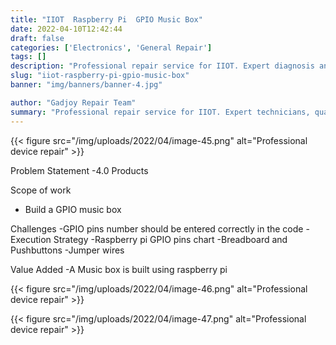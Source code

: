 ```yaml
---
title: "IIOT  Raspberry Pi  GPIO Music Box"
date: 2022-04-10T12:42:44
draft: false
categories: ['Electronics', 'General Repair']
tags: []
description: "Professional repair service for IIOT. Expert diagnosis and quality repairs in Bangalore."
slug: "iiot-raspberry-pi-gpio-music-box"
banner: "img/banners/banner-4.jpg"

author: "Gadjoy Repair Team"
summary: "Professional repair service for IIOT. Expert technicians, quality parts, warranty included."
---
```


{{< figure src="/img/uploads/2022/04/image-45.png" alt="Professional device repair" >}}

Problem Statement -4.0 Products

Scope of work

- Build a GPIO music box

Challenges -GPIO pins number should be entered correctly in the code -Execution Strategy -Raspberry pi GPIO pins chart -Breadboard and Pushbuttons -Jumper wires

Value Added -A Music box is built using raspberry pi

{{< figure src="/img/uploads/2022/04/image-46.png" alt="Professional device repair" >}}

{{< figure src="/img/uploads/2022/04/image-47.png" alt="Professional device repair" >}}